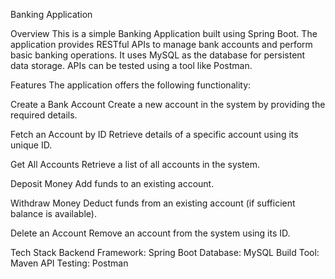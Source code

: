 Banking Application


Overview
This is a simple Banking Application built using Spring Boot. The application provides RESTful APIs to manage bank accounts and perform basic banking operations. It uses MySQL as the database for persistent data storage. APIs can be tested using a tool like Postman.

Features
The application offers the following functionality:

Create a Bank Account
Create a new account in the system by providing the required details.

Fetch an Account by ID
Retrieve details of a specific account using its unique ID.

Get All Accounts
Retrieve a list of all accounts in the system.

Deposit Money
Add funds to an existing account.

Withdraw Money
Deduct funds from an existing account (if sufficient balance is available).

Delete an Account
Remove an account from the system using its ID.

Tech Stack
Backend Framework: Spring Boot
Database: MySQL
Build Tool: Maven
API Testing: Postman

